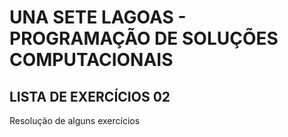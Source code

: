 # UNA SETE LAGOAS - PROGRAMAÇÃO DE SOLUÇÕES COMPUTACIONAIS

## LISTA DE EXERCÍCIOS 02

Resolução de alguns exercícios
